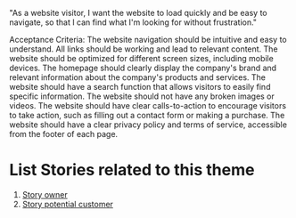 "As a website visitor, I want the website to load quickly and be easy to navigate, so that I can find what I'm looking for without frustration."


Acceptance Criteria:
The website navigation should be intuitive and easy to understand.
All links should be working and lead to relevant content.
The website should be optimized for different screen sizes, including mobile devices.
The homepage should clearly display the company's brand and relevant information about the company's products and services.
The website should have a search function that allows visitors to easily find specific information.
The website should not have any broken images or videos.
The website should have clear calls-to-action to encourage visitors to take action, such as filling out a contact form or making a purchase.
The website should have a clear privacy policy and terms of service, accessible from the footer of each page.


# List Stories related to this theme
1. [Story owner]("C:\Users\nicko\PycharmProjects\pythonProject\mywebclass-agile-docs\documentation\theme_1\initiatives\epics\stories\story_webpage_owner.md")
2. [Story potential customer]("C:\Users\nicko\PycharmProjects\pythonProject\mywebclass-agile-docs\documentation\theme_1\initiatives\epics\stories\story_webpage_potential_cust.md")